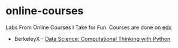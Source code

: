 # online-courses
Labs From Online Courses I Take for Fun. Courses are done on <a href = "https://www.edx.org/" target="_blank" >edx</a>
<ul>
  <li>BerkeleyX - <a href = "https://www.edx.org/course/foundations-of-data-science-computational-thinking" target="_blank">Data Science: Computational Thinking with Python</a></li>
</ul>
